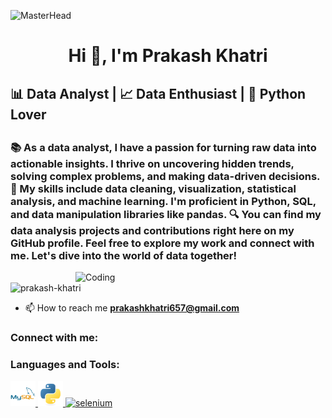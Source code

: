 ![MasterHead](https://blog.imarticus.org/wp-content/uploads/2019/05/daonline.gif)

<h1 align="center">Hi 👋, I'm Prakash Khatri</h1>
<h2 align="left">📊 Data Analyst | 📈 Data Enthusiast | 🐍 Python Lover <h2>
<h3>📚 As a data analyst, I have a passion for turning raw data into actionable insights. I thrive on uncovering hidden trends, solving complex problems, and making data-driven decisions. 🔬 My skills include data cleaning, visualization, statistical analysis, and machine learning. I'm proficient in Python, SQL, and data manipulation libraries like pandas. 🔍 You can find my data analysis projects and contributions right here on my GitHub profile. Feel free to explore my work and connect with me. Let's dive into the world of data together!</h3>

  <img align="right" alt="Coding" width="400" src="https://cdn.dribbble.com/users/904433/screenshots/3304535/media/52e7fe830132a4d4d6ce7197cb1811c6.gif">

<p align="left"> <img src="https://komarev.com/ghpvc/?username=prakash-khatri&label=Profile%20views&color=ff0000&style=flat-square" alt="prakash-khatri" /> </p>

- 📫 How to reach me **prakashkhatri657@gmail.com**

<h3 align="left">Connect with me:</h3>
<p align="left">
</p>

<h3 align="left">Languages and Tools:</h3>
<p align="left"> <a href="https://www.mysql.com/" target="_blank" rel="noreferrer"> <img src="https://raw.githubusercontent.com/devicons/devicon/master/icons/mysql/mysql-original-wordmark.svg" alt="mysql" width="40" height="40"/> </a> <a href="https://www.python.org" target="_blank" rel="noreferrer"> <img src="https://raw.githubusercontent.com/devicons/devicon/master/icons/python/python-original.svg" alt="python" width="40" height="40"/> </a> <a href="https://www.selenium.dev" target="_blank" rel="noreferrer"> <img src="https://raw.githubusercontent.com/detain/svg-logos/780f25886640cef088af994181646db2f6b1a3f8/svg/selenium-logo.svg" alt="selenium" width="40" height="40"/> </a> </p>

